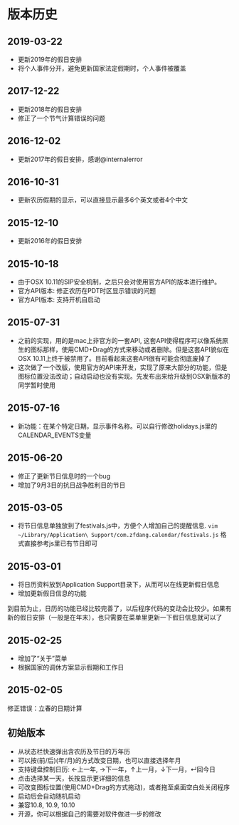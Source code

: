 # 版本历史

## 2019-03-22
* 更新2019年的假日安排
* 将个人事件分开，避免更新国家法定假期时，个人事件被覆盖

## 2017-12-22
* 更新2018年的假日安排
* 修正了一个节气计算错误的问题

## 2016-12-02
* 更新2017年的假日安排，感谢@internalerror

## 2016-10-31
* 更新农历假期的显示，可以直接显示最多6个英文或者4个中文

## 2015-12-10
* 更新2016年的假日安排

## 2015-10-18
* 由于OSX 10.11的SIP安全机制，之后只会对使用官方API的版本进行维护。
* 官方API版本: 修正农历在PDT时区显示错误的问题
* 官方API版本: 支持开机自启动

 
## 2015-07-31
* 之前的实现，用的是mac上非官方的一套API, 这套API使得程序可以像系统原生的图标那样，使用CMD+Drag的方式来移动或者删除。但是这套API貌似在OSX 10.11上终于被禁用了。目前看起来这套API很有可能会彻底废掉了
* 这次做了一个改版，使用官方的API来开发，实现了原来大部分的功能，但是图标位置没法改动；自动启动也没有实现。先发布出来给升级到OSX新版本的同学暂时使用

## 2015-07-16
* 新功能：在某个特定日期，显示事件名称。可以自行修改holidays.js里的CALENDAR_EVENTS变量

## 2015-06-20
* 修正了更新节日信息时的一个bug
* 增加了9月3日的抗日战争胜利日的节日

## 2015-03-05
* 将节日信息单独放到了festivals.js中，方便个人增加自己的提醒信息. 
`vim ~/Library/Application\ Support/com.zfdang.calendar/festivals.js`
格式直接参考js里已有节日即可

## 2015-03-01
* 将日历资料放到Application Support目录下，从而可以在线更新假日信息
* 增加更新假日信息的功能

到目前为止，日历的功能已经比较完善了，以后程序代码的变动会比较少。如果有新的假日安排（一般是在年末），也只需要在菜单里更新一下假日信息就可以了

## 2015-02-25
* 增加了“关于”菜单
* 根据国家的调休方案显示假期和工作日

## 2015-02-05
修正错误：立春的日期计算

## 初始版本
* 从状态栏快速弹出含农历及节日的万年历
* 可以按(前/后)(年/月)的方式改变日期，也可以直接选择年月
* 支持键盘控制日历: ←上一年, →下一年，↑上一月，↓下一月，↵回今日
* 点击选择某一天，长按显示更详细的信息
* 可改变图标位置(使用CMD+Drag的方式拖动)，或者拖至桌面空白处关闭程序
* 启动后会自动随机启动
* 兼容10.8, 10.9, 10.10
* 开源，你可以根据自己的需要对软件做进一步的修改
